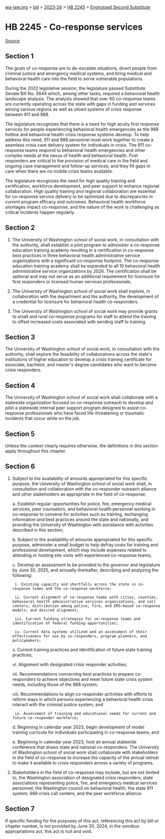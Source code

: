 [wa-law.org](/) > [bill](/bill/) > [2023-24](/bill/2023-24/) > [HB 2245](/bill/2023-24/hb/2245/) > [Engrossed Second Substitute](/bill/2023-24/hb/2245/S2.E/)

# HB 2245 - Co-response services

[Source](http://lawfilesext.leg.wa.gov/biennium/2023-24/Pdf/Bills/House%20Bills/2245-S2.E.pdf)

## Section 1
The goals of co-response are to de-escalate situations, divert people from criminal justice and emergency medical systems, and bring medical and behavioral health care into the field to serve vulnerable populations.

During the 2022 legislative session, the legislature passed Substitute Senate Bill No. 5644 which, among other tasks, required a behavioral health landscape analysis. The analysis showed that over 60 co-response teams are currently operating across the state with gaps in funding and services among various regions as well as siloed systems of crisis response between 911 and 988.

The legislature recognizes that there is a need for high acuity first response services for people experiencing behavioral health emergencies as the 988 hotline and behavioral health crisis response systems develop. To help address this need, 911 and 988 personnel must work together to create a seamless crisis care delivery system for individuals in crisis. The 911 co-response teams respond to behavioral health emergencies and other complex needs at the nexus of health and behavioral health. First responders are critical to the provision of medical care in the field and ongoing case management and follow-up services, and they fill gaps in care when there are no mobile crisis teams available.

The legislature recognizes the need for high quality training and certification, workforce development, and peer support to enhance regional collaboration. High quality training and regional collaboration are essential for co-response service delivery to be optimized due to discrepancies in current program efficacy and outcomes. Behavioral health workforce shortages impact co-response, and the nature of the work is challenging as critical incidents happen regularly.

## Section 2
1. The University of Washington school of social work, in consultation with the authority, shall establish a pilot program to administer a co-response education training academy resulting in a certification in co-response best practices in three behavioral health administrative service organizations with a significant co-response footprint. The co-response education training academy shall be expanded to all 10 behavioral health administrative service organizations by 2026. The certification shall be optional and may not serve as an additional requirement for licensure for first responders or licensed human services professionals.

2. The University of Washington school of social work shall explore, in collaboration with the department and the authority, the development of a credential for licensure for behavioral health co-responders.

3. The University of Washington school of social work may provide grants to small and rural co-response programs for staff to attend the training to offset increased costs associated with sending staff to training.

## Section 3
The University of Washington school of social work, in consultation with the authority, shall explore the feasibility of collaborations across the state's institutions of higher education to develop a crisis training certificate for associate, bachelor, and master's degree candidates who want to become crisis responders.

## Section 4
The University of Washington school of social work shall collaborate with a statewide organization focused on co-response outreach to develop and pilot a statewide internal peer support program designed to assist co-response professionals who have faced life-threatening or traumatic incidents that occur while on the job.

## Section 5
Unless the context clearly requires otherwise, the definitions in this section apply throughout this chapter.

## Section 6
1. Subject to the availability of amounts appropriated for this specific purpose, the University of Washington school of social work shall, in consultation and collaboration with the co-responder outreach alliance and other stakeholders as appropriate in the field of co-response:

    a. Establish regular opportunities for police, fire, emergency medical services, peer counselors, and behavioral health personnel working in co-response to convene for activities such as training, exchanging information and best practices around the state and nationally, and providing the University of Washington with assistance with activities described in this section;

    b. Subject to the availability of amounts appropriated for this specific purpose, administer a small budget to help defray costs for training and professional development, which may include expenses related to attending or hosting site visits with experienced co-response teams;

    c. Develop an assessment to be provided to the governor and legislature by June 30, 2025, and annually thereafter, describing and analyzing the following:

        i. Existing capacity and shortfalls across the state in co-response teams and the co-response workforce;

        ii. Current alignment of co-response teams with cities, counties, behavioral health administrative services organizations, and call centers; distribution among police, fire, and EMS-based co-response models; and desired alignment;

        iii. Current funding strategies for co-response teams and identification of federal funding opportunities;

        iv. Current data systems utilized and an assessment of their effectiveness for use by co-responders, program planners, and policymakers;

    v. Current training practices and identification of future state training practices;

    vi. Alignment with designated crisis responder activities;

    vii. Recommendations concerning best practices to prepare co-responders to achieve objectives and meet future state crisis system needs, including those of the 988 system;

    viii. Recommendations to align co-responder activities with efforts to reform ways in which persons experiencing a behavioral health crisis interact with the criminal justice system; and

        ix. Assessment of training and educational needs for current and future co-responder workforce;

    d. Beginning in calendar year 2023, begin development of model training curricula for individuals participating in co-response teams; and

    e. Beginning in calendar year 2023, host an annual statewide conference that draws state and national co-responders. The University of Washington school of social work shall collaborate with stakeholders in the field of co-response to increase the capacity of the annual retreat to make it available to crisis responders across a variety of programs.

2. Stakeholders in the field of co-response may include, but are not limited to, the Washington association of designated crisis responders; state associations representing police, fire, and emergency medical services personnel; the Washington council on behavioral health; the state  911 system; 988 crisis call centers; and the peer workforce alliance.

## Section 7
If specific funding for the purposes of this act, referencing this act by bill or chapter number, is not provided by June 30, 2024, in the omnibus appropriations act, this act is null and void.
